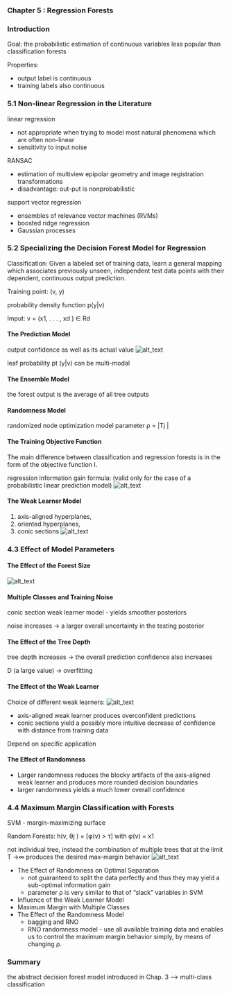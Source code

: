 ### Chapter 5 : Regression Forests

### Introduction

Goal: the probabilistic estimation of continuous variables
less popular than classification forests

Properties:
* output label is continuous
* training labels also continuous


### 5.1 Non-linear Regression in the Literature

linear regression
* not appropriate when trying to model most natural phenomena which are often non-linear
* sensitivity to input noise

RANSAC
* estimation of multiview epipolar geometry and image registration transformations
* disadvantage: out-put is nonprobabilistic

support vector regression
* ensembles of relevance vector machines (RVMs)
* boosted ridge regression
* Gaussian processes


### 5.2 Specializing the Decision Forest Model for Regression
Classification: Given a labeled set of training data, learn a general mapping which associates previously unseen, independent test data points with their dependent, continuous output prediction.

Training point: (v, y)

probability density function p(y|v)

Imput: v = (x1, . . . , xd ) ∈ Rd


#### The Prediction Model
output confidence as well as its actual value
![alt_text](https://github.com/NeuroDataDesign/ProgLearn_2021-2022/blob/main/Mordred_Yuan/Week%202/Screen%20Shot%202021-09-16%20at%2011.37.27%20AM.png)

leaf probability pt (y|v) can be
multi-modal

#### The Ensemble Model
the forest output is the average of all tree outputs

#### Randomness Model
randomized node optimization model
parameter ρ = |Tj |

#### The Training Objective Function
The main difference between classification and regression forests is in the form of
the objective function I.

regression information gain formula: (valid only for the case of a probabilistic linear prediction model)
![alt_text](https://github.com/NeuroDataDesign/ProgLearn_2021-2022/blob/main/Mordred_Yuan/Week%202/Screen%20Shot%202021-09-16%20at%2011.37.27%20AM.png)

#### The Weak Learner Model
1. axis-aligned hyperplanes,
2. oriented hyperplanes, 
3. conic sections
![alt_text](https://github.com/NeuroDataDesign/ProgLearn_2021-2022/blob/main/Mordred_Yuan/Week%202/Screen%20Shot%202021-09-16%20at%2011.47.39%20AM.png)


### 4.3 Effect of Model Parameters
#### The Effect of the Forest Size
![alt_text](https://github.com/NeuroDataDesign/ProgLearn_2021-2022/blob/main/Mordred_Yuan/Week%202/Screen%20Shot%202021-09-16%20at%2011.47.39%20AM.png)


#### Multiple Classes and Training Noise
conic section weak learner model - yields smoother posteriors

noise increases -> a larger overall uncertainty in the testing posterior

#### The Effect of the Tree Depth
tree depth increases -> the overall prediction confidence also increases

D (a large value) -> overfitting

#### The Effect of the Weak Learner
Choice of different weak learners:
![alt_text](https://github.com/NeuroDataDesign/ProgLearn_2021-2022/blob/main/Mordred_Yuan/Week%202/Screen%20Shot%202021-09-16%20at%2012.04.15%20PM.png)

* axis-aligned weak learner produces overconfident predictions
* conic sections yield a possibly more intuitive decrease of confidence with distance from training data

Depend on specific application

#### The Effect of Randomness
* Larger randomness reduces the blocky artifacts of the axis-aligned weak learner and produces more rounded decision boundaries
* larger randomness yields a much lower overall confidence

### 4.4 Maximum Margin Classification with Forests
SVM - margin-maximizing surface

Random Forests:
h(v, θj ) = [φ(v) > τ] with φ(v) = x1

not individual tree, instead the combination of multiple trees that at the limit T →∞ produces the desired max-margin behavior
![alt_text](https://github.com/NeuroDataDesign/ProgLearn_2021-2022/blob/main/Mordred_Yuan/Week%202/Screen%20Shot%202021-09-16%20at%2012.26.34%20PM.png)

* The Effect of Randomness on Optimal Separation
  * not guaranteed to split the data perfectly and thus they may yield a sub-optimal information gain
  * parameter ρ is very similar to that of “slack” variables in SVM
* Influence of the Weak Learner Model
* Maximum Margin with Multiple Classes
* The Effect of the Randomness Model
  * bagging and RNO
  * RNO randomness model - use all available training data and enables us to control the maximum margin behavior simply, by means of changing ρ.


### Summary
the abstract decision forest model introduced in Chap. 3 --> multi-class classification

